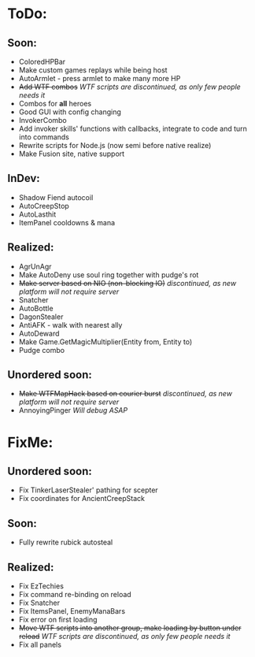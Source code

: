 # ToDo:
## Soon:
* ColoredHPBar
* Make custom games replays while being host
* AutoArmlet - press armlet to make many more HP
* ~~Add WTF combos~~ *_WTF scripts are discontinued, as only few people needs it_*
* Combos for **all** heroes
* Good GUI with config changing
* InvokerCombo
* Add invoker skills' functions with callbacks, integrate to code and turn into commands
* Rewrite scripts for Node.js (now semi before native realize)
* Make Fusion site, native support

## InDev:
* Shadow Fiend autocoil
* AutoCreepStop
* AutoLasthit
* ItemPanel cooldowns & mana

## Realized:
* AgrUnAgr
* Make AutoDeny use soul ring together with pudge's rot
* ~~Make server based on NIO (non-blocking IO)~~ *_discontinued, as new platform will not require server_*
* Snatcher
* AutoBottle
* DagonStealer
* AntiAFK - walk with nearest ally
* AutoDeward
* Make Game.GetMagicMultiplier(Entity from, Entity to)
* Pudge combo

## Unordered soon:
* ~~Make WTFMapHack based on courier burst~~ *_discontinued, as new platform will not require server_*
* AnnoyingPinger *_Will debug ASAP_*

# FixMe:
## Unordered soon:
* Fix TinkerLaserStealer' pathing for scepter
* Fix coordinates for AncientCreepStack

## Soon:
* Fully rewrite rubick autosteal

## Realized:
* Fix EzTechies
* Fix command re-binding on reload
* Fix Snatcher
* Fix ItemsPanel, EnemyManaBars
* Fix error on first loading
* ~~Move WTF scripts into another group, make loading by button under reload~~ *_WTF scripts are discontinued, as only few people needs it_*
* Fix all panels
